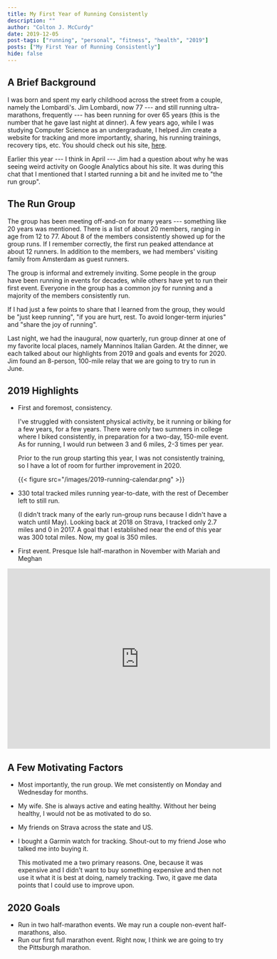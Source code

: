 ```yaml
---
title: My First Year of Running Consistently
description: ""
author: "Colton J. McCurdy"
date: 2019-12-05
post-tags: ["running", "personal", "fitness", "health", "2019"]
posts: ["My First Year of Running Consistently"]
hide: false
---
```


## A Brief Background

I was born and spent my early childhood across the street from a couple, namely the Lombardi's.
Jim Lombardi, now 77 --- and still running ultra-marathons, frequently --- has been running
for over 65 years (this is the number that he gave last night at dinner). A few
years ago, while I was studying Computer Science as an undergraduate, I helped
Jim create a website for tracking and more importantly, sharing, his running
trainings, recovery tips, etc. You should check out his site, [here](http://jimruns.com/).

Earlier this year --- I think in April --- Jim had a question about why
he was seeing weird activity on Google Analytics about his site.
It was during this chat that I mentioned that I started running a bit and he
invited me to "the run group".

## The Run Group

The group has been meeting off-and-on for many years --- something like 20 years was mentioned.
There is a list of about 20 members, ranging in age from 12 to 77. About 8 of the
members consistently showed up for the group runs. If I remember correctly,
the first run peaked attendance at about 12 runners. In addition to the members,
we had members' visiting family from Amsterdam as guest runners.

The group is informal and extremely inviting. Some people in the group have been running
in events for decades, while others have yet to run their first event. Everyone in the group has a common
joy for running and a majority of the members consistently run.

If I had just a few points to share that I learned from the group, they would be "just keep running",
"if you are hurt, rest. To avoid longer-term injuries" and "share the joy of running".

Last night, we had the inaugural, now quarterly, run group dinner at one of my favorite
local places, namely Manninos Italian Garden. At the dinner, we each talked about
our highlights from 2019 and goals and events for 2020. Jim found an 8-person, 100-mile
relay that we are going to try to run in June.

## 2019 Highlights

- First and foremost, consistency.

  I've struggled with consistent physical activity, be it running or biking for a few years, for a few
  years. There were only two summers in college where I biked consistently, in preparation
  for a two-day, 150-mile event. As for running, I would run between 3 and 6 miles, 2-3 times per year.

  Prior to the run group starting this year, I was not consistently training, so I
  have a lot of room for further improvement in 2020.

  {{< figure src="/images/2019-running-calendar.png" >}}

- 330 total tracked miles running year-to-date, with the rest of December left to still run.

  (I didn't track many of the early run-group runs because I didn't have a watch until May).
  Looking back at 2018 on Strava, I tracked only 2.7 miles and 0 in 2017.
  A goal that I established near the end of this year was 300 total miles. Now,
  my goal is 350 miles.

- First event. Presque Isle half-marathon in November with Mariah and Meghan

<iframe height='405' width='590' frameborder='0' allowtransparency='true' scrolling='no' src='https://www.strava.com/activities/2855484347/embed/4e01e1ffcd6141b6b508b7ee7a22fff206e6a388'></iframe>

## A Few Motivating Factors

- Most importantly, the run group. We met consistently on Monday and Wednesday for months.
- My wife. She is always active and eating healthy. Without her being healthy, I would not be as motivated to do so.
- My friends on Strava across the state and US.
- I bought a Garmin watch for tracking. Shout-out to my friend Jose who talked me into buying it.

  This motivated me a two primary reasons. One, because it was expensive and I didn't
  want to buy something expensive and then not use it what it is best at doing, namely tracking.
  Two, it gave me data points that I could use to improve upon.

## 2020 Goals

- Run in two half-marathon events. We may run a couple non-event half-marathons, also.
- Run our first full marathon event. Right now, I think we are going to try the Pittsburgh marathon.
